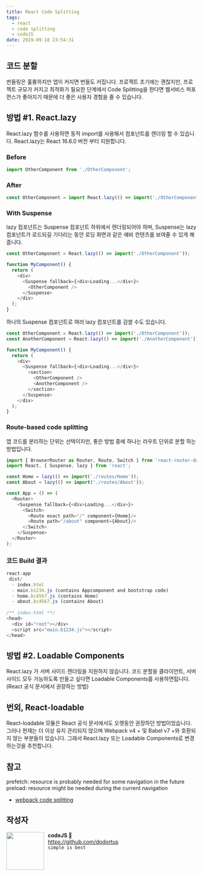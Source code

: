 ```yaml
---
title: React Code Splitting
tags:
  - react
  - code splitting
  - codeJS
date: 2019-09-18 23:54:31
---
```


## 코드 분할

번들링은 훌륭하지만 앱이 커지면 번들도 커집니다. 프로젝트 초기에는 괜찮지만, 프로젝트 규모가 커지고 최적화가 필요한 단계에서 Code Splitting을 한다면 웹서비스 퍼포먼스가 좋아지기 때문에 더 좋은 사용자 경험을 줄 수 있습니다.

## 방법 #1. React.lazy
React.lazy 함수를 사용하면 동적 import를 사용해서 컴포넌트를 렌더링 할 수 있습니다.
React.lazy는 React 16.6.0 버전 부터 지원합니다. 

### Before
``` javascript
import OtherComponent from './OtherComponent';
```

### After
``` javascript
const OtherComponent = import React.lazy(() => import('./OtherComponent'));
```

### With Suspense
lazy 컴포넌트는 Suspense 컴포넌트 하위에서 렌더링되어야 하며, Suspense는 lazy 컴포넌트가 로드되길 기다리는 동안 로딩 화면과 같은 예비 컨텐츠를 보여줄 수 있게 해줍니다.
``` javascript
const OtherComponent = React.lazy(() => import('./OtherComponent'));

function MyComponent() {
  return (
    <div>
      <Suspense fallback={<div>Loading...</div>}>
        <OtherComponent />
      </Suspense>
    </div>
  );
}
```

하나의 Suspense 컴포넌트로 여러 lazy 컴포넌트를 감쌀 수도 있습니다.
``` javascript
const OtherComponent = React.lazy(() => import('./OtherComponent'));
const AnotherComponent = React.lazy(() => import('./AnotherComponent'));

function MyComponent() {
  return (
    <div>
      <Suspense fallback={<div>Loading...</div>}>
        <section>
          <OtherComponent />
          <AnotherComponent />
        </section>
      </Suspense>
    </div>
  );
}
```

### Route-based code splitting
앱 코드를 분리하는 단위는 선택이지만, 좋은 방법 중에 하나는 라우트 단위로 분할 하는 방법입니다.
``` javascript
import { BrowserRouter as Router, Route, Switch } from 'react-router-dom';
import React, { Suspense, lazy } from 'react';

const Home = lazy(() => import('./routes/Home'));
const About = lazy(() => import('./routes/About'));

const App = () => (
  <Router>
    <Suspense fallback={<div>Loading...</div>}>
      <Switch>
        <Route exact path="/" component={Home}/>
        <Route path="/about" component={About}/>
      </Switch>
    </Suspense>
  </Router>
);
```

### 코드 Build 결과 
``` javascript
react-app
 dist/
  - index.html
  - main.b1234.js (contains Appcomponent and bootstrap code)
  - home.bc4567.js (contains Home)
  - about.bc4567.js (contains About)
  
/** index.html **/
<head>
  <div id="root"></div>
  <script src="main.b1234.js"></script>
</head>
```

 
###

## 방법 #2. Loadable Components
React.lazy 가 서버 사이드 렌더링을 지원하지 않습니다. 코드 분할을 클라이언트, 서버사이드 모두 가능하도록 만들고 싶다면 Loadable Components를 사용하면됩니다. (React 공식 문서에서 권장하는 방법)





## 번외, React-loadable
React-loadable 모듈은 React 공식 문서에서도 오랫동안 권장하던 방법이었습니다. 그러나 현재는 더 이상 유지 관리되지 않으며 Webpack v4 + 및 Babel v7 +와 호환되지 않는 부분들이 있습니다.
그래서 React.lazy 또는 Loadable Components로 변경하는것을 추천합니다.

## 참고

prefetch: resource is probably needed for some navigation in the future
preload: resource might be needed during the current navigation

- [webpack code splitting](https://webpack.js.org/guides/code-splitting/)

## 작성자

<img src="https://avatars2.githubusercontent.com/u/1393664?s=200&v=4" width="100" align="left" style="margin-right: 10px">

**codeJS 🐘**<br>https://github.com/dodortus<br>`simple is best`
